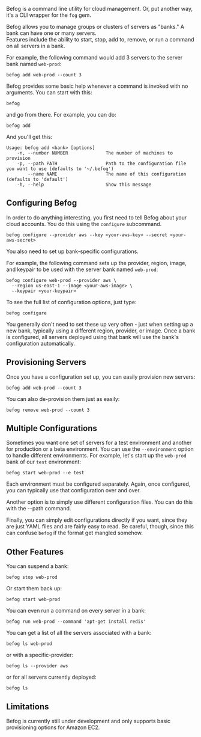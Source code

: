 Befog is a command line utility for cloud management. Or, put another way, it's a CLI wrapper for the `fog` gem.

Befog allows you to manage groups or clusters of servers as "banks."  A bank can have one or many servers.  
Features include the ability to start, stop, add to, remove, or run a command on all servers in a bank.

For example, the following command would add 3 servers to the server bank named `web-prod`:

    befog add web-prod --count 3

Befog provides some basic help whenever a command is invoked with no arguments. You can start with this:

    befog
  
and go from there. For example, you can do:

    befog add
    
And you'll get this:

    Usage: befog add <bank> [options]
        -n, --number NUMBER              The number of machines to provision
        -p, --path PATH                  Path to the configuration file you want to use (defaults to '~/.befog')
            --name NAME                  The name of this configuration (defaults to 'default')
        -h, --help                       Show this message

## Configuring Befog

In order to do anything interesting, you first need to tell Befog about your cloud accounts. You do this using the `configure` subcommand.

    befog configure --provider aws --key <your-aws-key> --secret <your-aws-secret>
        
You also need to set up bank-specific configurations.

For example, the following command sets up the provider, region, image, and keypair to be used with the server bank named `web-prod`:

    befog configure web-prod --provider aws \
      --region us-east-1 --image <your-aws-image> \
      --keypair <your-keypair>
    
To see the full list of configuration options, just type:

    befog configure
    
You generally don't need to set these up very often - just when setting up a new bank, typically using a different region, provider, or image. Once a bank is configured, all servers deployed using that bank will use the bank's configuration automatically.
        
## Provisioning Servers

Once you have a configuration set up, you can easily provision new servers:

    befog add web-prod --count 3

You can also de-provision them just as easily:

    befog remove web-prod --count 3
    
## Multiple Configurations

Sometimes you want one set of servers for a test environment and another for production or a beta environment. You can use the `--environment` option to handle different environments. For example, let's start up the `web-prod` bank of our `test` environment:

    befog start web-prod --e test
    
Each environment must be configured separately. Again, once configured, you can typically use that configuration over and over.

Another option is to simply use different configuration files. You can do this with the --path command.

Finally, you can simply edit configurations directly if you want, since they are just YAML files and are fairly easy to read. Be careful, though, since this can confuse `befog` if the format get mangled somehow.

## Other Features

You can suspend a bank:

    befog stop web-prod
    
Or start them back up:

    befog start web-prod
    
You can even run a command on every server in a bank:

    befog run web-prod --command 'apt-get install redis'
    
You can get a list of all the servers associated with a bank:

    befog ls web-prod
    
or with a specific-provider:

    befog ls --provider aws
    
or for all servers currently deployed:

    befog ls
    
## Limitations

Befog is currently still under development and only supports basic provisioning options for Amazon EC2.